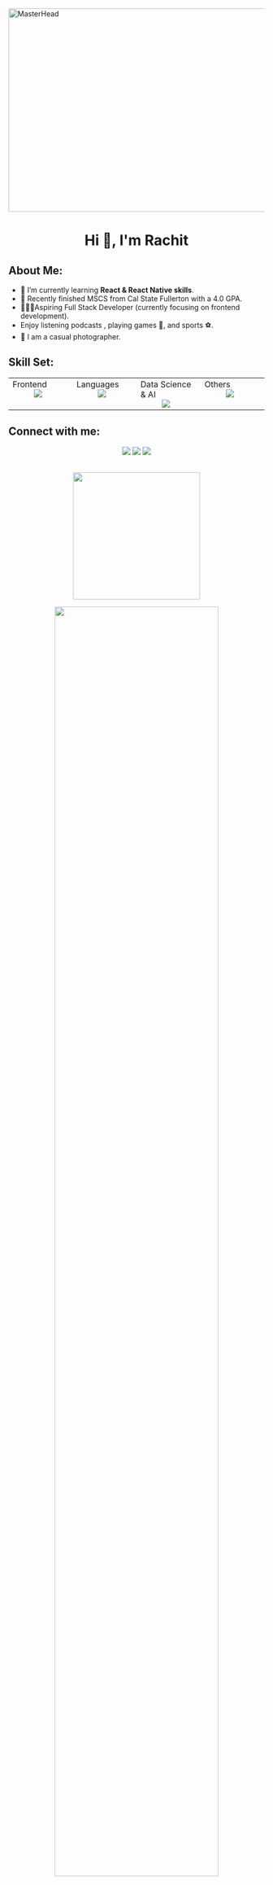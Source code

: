 <a href="https://rachitsainii.io">
  <img src="https://user-images.githubusercontent.com/74038190/225813708-98b745f2-7d22-48cf-9150-083f1b00d6c9.gif" alt="MasterHead" style="height: 400px; width: 1000px">
</a>

<div align="center">
  <h1>Hi 👋, I'm Rachit </h1>
</div>

## About Me:
- 🌱 I’m currently learning **React & React Native skills**.
- 📖 Recently finished MSCS from Cal State Fullerton with a 4.0 GPA.
- 🧑🏻‍💻Aspiring Full Stack Developer (currently focusing on frontend development).
- Enjoy listening podcasts , playing games 👾, and sports ⚽️.
-  📸 I am a casual photographer.

## Skill Set:
<table>
<tr>
<td valign="top" width="25%">
Frontend  
<a href="https://github.com/rachitsaini">
<div align="center">  
       <img src="https://skillicons.dev/icons?i=html,css,js,react,reactnative&perline=4" style="margin-right: 10px;"/> 
</div>
</a>
</td>
<td valign="top" width="25%">
Languages
<a href="https://github.com/rachitsaini">
<div align="center">
       <img src="https://skillicons.dev/icons?i=c,cpp,python,swift&perline=4" style="margin-right: 10px;"/> 
</div>
</a>
</td>
<td valign="top" width="25%">
Data Science & AI
<a href="https://github.com/rachitsaini">
<div align="center">
       <img src="https://skillicons.dev/icons?i=tensorflow,pytorch,opencv&perline=4" style="margin-right: 10px;"/> 
</div>
</a>
</td>
<td valign="top" width="25%">
Others
<a href="https://github.com/rachitsaini">
<div align="center">
       <img src="https://skillicons.dev/icons?i=git,npm,figma,vscode,mysql,flask&perline=4" style="margin-right: 10px;"/> 
</div>
</a>
</td>
</tr>
</table>


## Connect with me:
<div align="center">
    <a href="https://www.linkedin.com/in/rachitsaini/" target="_blank"><img src="https://img.shields.io/badge/-Rachit%20Saini-0077B5?style=flat&logo=Linkedin&logoColor=white"/></a>
    <a target="_blank" href="mailto:sainii.rachit@gmail.com"><img src="https://img.shields.io/badge/-sainii.rachit@gmail.com-D14836?style=flat&logo=Gmail&logoColor=white"/></a>
    <a href="https://leetcode.com/rachit-saini/" target="_blank"><img src="https://img.shields.io/badge/-Rachit%20Saini-FFA116?style=flat&logo=LeetCode&logoColor=white"/></a>
</div>
<br/>

<!-- Activity Graph -->
<p align="center">
  <a href="https://github.com/rachitsainii">
    <img height=250 src="https://github-readme-activity-graph.vercel.app/graph?username=rachitsainii&bg_color=282c34&color=FDFD96&line=FDFD96&point=FFFFFF&area_color=79FE96&border_radius=24.5&title_color=FDFD96&border_radius=20px"/>
  </a> 
</p>

<p align="center">
   <a href="https://github.com/rachitsainii"> 
     <img width="80%" src="https://github-readme-streak-stats.herokuapp.com/?user=rachitsainii&show_icons=true&locale=en&layout=demo&theme=Onedark&hide_border=true" /> 
   </a>  
 </p>

<br>

<div id="header" align="center">
  
  <img src="https://komarev.com/ghpvc/?username=rachitsainii&style=for-the-badge&color=orange" alt=""/>
</div>

<h2  align="center">💻 Check Out My Repos ⬇️ </h2>
